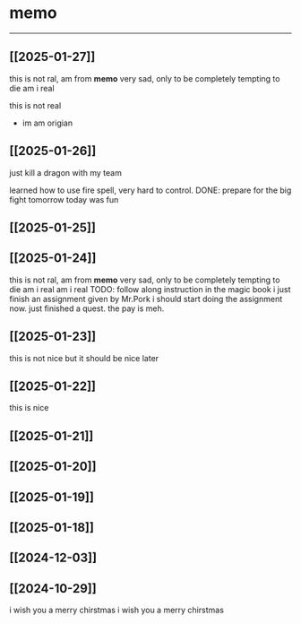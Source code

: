 # memo
---

## [[2025-01-27]]
this is not ral, am from __memo__
very sad, only to be completely tempting to die
am i real

this is not real
- im am origian


## [[2025-01-26]]
just kill a dragon with my team

learned how to use fire spell, very hard to control.
DONE: prepare for the big fight tomorrow
today was fun

## [[2025-01-25]]

## [[2025-01-24]]
this is not ral, am from __memo__
very sad, only to be completely tempting to die
am i real
am i real
TODO: follow along instruction in the magic book
i just finish an assignment given by Mr.Pork
i should start doing the assignment now.
just finished a quest. the pay is meh.

## [[2025-01-23]]
this is not nice
but it should be nice later

## [[2025-01-22]]
this is nice

## [[2025-01-21]]

## [[2025-01-20]]

## [[2025-01-19]]

## [[2025-01-18]]

## [[2024-12-03]]

## [[2024-10-29]]
i wish you a merry chirstmas
i wish you a merry chirstmas
